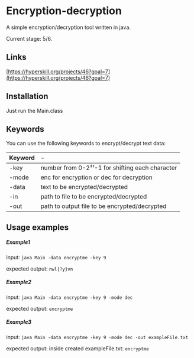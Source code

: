 # Encryption-decryption
A simple encryption/decryption tool written in java.

Current stage: 5/6.

## Links
[https://hyperskill.org/projects/46?goal=7](https://hyperskill.org/projects/46?goal=7)

## Installation
Just run the Main.class

## Keywords
You can use the following keywords to encrypt/decrypt text data:

| Keyword       | -
| ------------- |:-------------
| -key          |number from 0-2³¹-1 for shifting each character
| -mode         |enc for encryption or dec for decryption
| -data         |text to be encrypted/decrypted
| -in           |path to file to be encrypted/decrypted
| -out          |path to output file to be encrypted/decrypted

## Usage examples
##### Example1
input:
`java Main -data encryptme -key 9`

expected output:
`nwl{?y}vn`

##### Example2
input:
`java Main -data encryptme -key 9 -mode dec`

expected output:
`encryptme`

##### Example3
input:
`java Main -data encryptme -key 9 -mode dec -out exampleFile.txt`

expected output:
inside created exampleFile.txt: `encryptme`

